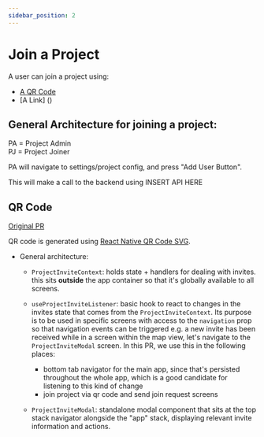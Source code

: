 ```yaml
---
sidebar_position: 2
---
```


# Join a Project

A user can join a project using:

* [A QR Code](#qr-code)
* [A Link] ()

## General Architecture for joining a project:
PA = Project Admin <br>
PJ = Project Joiner

PA will navigate to settings/project config, and press "Add User Button".

This will make a call to the backend using INSERT API HERE

## QR Code
[Original PR](https://github.com/digidem/mapeo-mobile/pull/637)

QR code is generated using [React Native QR Code SVG](https://github.com/awesomejerry/react-native-qrcode-svg).

- General architecture:
  - `ProjectInviteContext`: holds state + handlers for dealing with invites. this sits **outside** the app container so that it's globally available to all screens.

  - `useProjectInviteListener`: basic hook to react to changes in the invites state that comes from the `ProjectInviteContext`. Its purpose is to be used in specific screens with access to the `navigation` prop so that navigation events can be triggered e.g. a new invite has been received while in a screen within the map view, let's navigate to the `ProjectInviteModal` screen. In this PR, we use this in the following places:
    - bottom tab navigator for the main app, since that's persisted throughout the whole app, which is a good candidate for listening to this kind of change
    - join project via qr code and send join request screens 
  - `ProjectInviteModal`: standalone modal component that sits at the top stack navigator alongside the "app" stack, displaying relevant invite information and actions.

